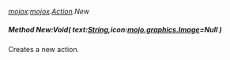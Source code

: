 _[mojox](../../modules/mojox/mojox-module.md):[mojox](../../modules/mojox/mojox-module.md).[Action](../../modules/mojox/mojox-action.md).New_
##### Method New:Void( text:[String](../../modules/wonkey/wonkey-types-string.md),icon:[mojo.graphics.Image](../../modules/mojo/mojo-graphics-image.md)=Null )
Creates a new action.
